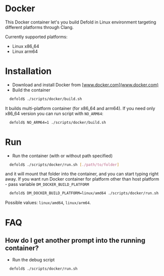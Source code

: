 # Docker

This Docker container let's you build Defold in Linux environment targeting different platforms through Clang.

Currently supported platforms:

* Linux x86_64
* Linux arm64

# Installation

* Download and install Docker from [www.docker.com](www.docker.com)
* Build the container

```sh
  defold$ ./scripts/docker/build.sh
```

It builds multi-platform container (for x86_64 and arm64). If you need only x86_64 version you can run script with `NO_ARM64`:

```sh
  defold$ NO_ARM64=1 ./scripts/docker/build.sh
```

# Run

* Run the container (with or without path specified)

```sh
  defold$ ./scripts/docker/run.sh [./path/to/folder]
```

and it will mount that folder into the container, and you can start typing right away. If you want run Docker container for platform other than host platform - pass variable `DM_DOCKER_BUILD_PLATFORM`

```sh
  defold$ DM_DOCKER_BUILD_PLATFORM=linux/amd64 ./scripts/docker/run.sh [./path/to/folder]
```

Possible values: `linux/amd64`, `linux/arm64`.

# FAQ

## How do I get another prompt into the running container?

* Run the debug script

```sh
  defold$ ./scripts/docker/run.sh
```
